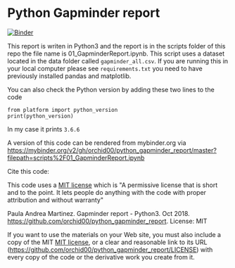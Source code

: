 # Python Gapminder report

[![Binder](https://mybinder.org/badge.svg)](https://mybinder.org/v2/gh/orchid00/python_gapminder_report/master?filepath=scripts%2F01_GapminderReport.ipynb)

This report is writen in Python3 and the report is in the scripts folder of this repo the file name is 01_GapminderReport.ipynb.
This script uses a dataset located in the data folder called `gapminder_all.csv`.
If you are running this in your local computer please see `requirements.txt` you need to have previously installed pandas and matplotlib.

You can also check the Python version by adding these two lines to the code

    from platform import python_version
    print(python_version)

In my case it prints `3.6.6`

A version of this code can be rendered from mybinder.org via
https://mybinder.org/v2/gh/orchid00/python_gapminder_report/master?filepath=scripts%2F01_GapminderReport.ipynb


Cite this code:

This code uses a [MIT license](LICENSE) which is "A permissive license that is short and to the point. It lets people do anything with the code with proper attribution and without warranty"

Paula Andrea Martinez. Gapminder report - Python3. Oct 2018. https://github.com/orchid00/python_gapminder_report. License: MIT

If you want to use the materials on your Web site, you must also include a copy of the MIT [MIT license](LICENSE), or a clear and reasonable link to its URL (https://github.com/orchid00/python_gapminder_report/LICENSE) with every copy of the code or the derivative work you create from it.
